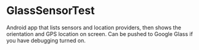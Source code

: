GlassSensorTest
===============

Android app that lists sensors and location providers, then shows the orientation and GPS location on screen. Can be pushed to Google Glass if you have debugging turned on.
